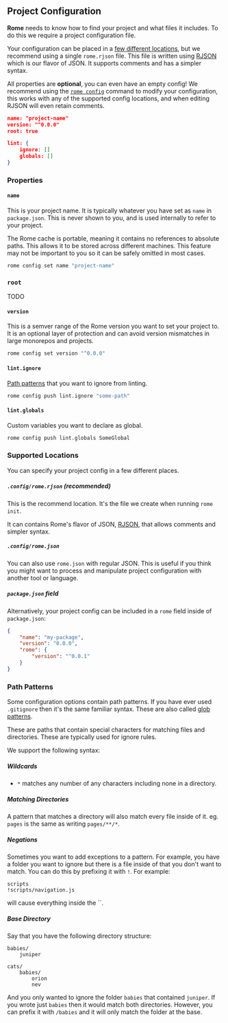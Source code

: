 ## Project Configuration

**Rome** needs to know how to find your project and what files it includes. To do this we require a project configuration file.

Your configuration can be placed in a [few different locations](#supported-locations), but we recommend using a single `rome.rjson` file. This file is written using [RJSON](/docs/rjson) which is our flavor of JSON. It supports comments and has a simpler syntax.

All properties are **optional**, you can even have an empty config! We recommend using the [`rome config`](/docs/cli/commands/config) command to modify your configuration, this works with any of the supported config locations, and when editing RJSON will even retain comments.

```json
name: "project-name"
version: "^0.0.0"
root: true

lint: {
	ignore: []
	globals: []
}
```

### Properties

#### `name`

This is your project name. It is typically whatever you have set as `name` in `package.json`. This is never shown to you, and is used internally to refer to your project.

The Rome cache is portable, meaning it contains no references to absolute paths. This allows it to be stored across different machines. This feature may not be important to you so it can be safely omitted in most cases.

```bash
rome config set name "project-name"
```

### `root`

TODO

#### `version`

This is a semver range of the Rome version you want to set your project to. It is an optional layer of protection and can avoid version mismatches in large monorepos and projects.

```bash
rome config set version "^0.0.0"
```

#### `lint.ignore`

[Path patterns](#path-patterns) that you want to ignore from linting.

```bash
rome config push lint.ignore "some-path"
```

#### `lint.globals`

Custom variables you want to declare as global.

```bash
rome config push lint.globals SomeGlobal
```

### Supported Locations

You can specify your project config in a few different places.

##### `.config/rome.rjson` (recommended)

This is the recommend location. It's the file we create when running `rome init`.

It can contains Rome's flavor of JSON, [RJSON](/docs/rjson), that allows comments and simpler syntax.

##### `.config/rome.json`

You can also use `rome.json` with regular JSON. This is useful if you think you might want to process and manipulate project configuration with another tool or language.

##### `package.json` field

Alternatively, your project config can be included in a `rome` field inside of `package.json`:

```json
{
	"name": "my-package",
	"version": "0.0.0",
	"rome": {
		"version": "^0.0.1"
	}
}
```

### Path Patterns

Some configuration options contain path patterns. If you have ever used `.gitignore` then it's the same familiar syntax. These are also called [glob patterns](https://en.wikipedia.org/wiki/Glob_(programming)).

These are paths that contain special characters for matching files and directories. These are typically used for ignore rules.

We support the following syntax:

##### Wildcards

 - `*` matches any number of any characters including none in a directory.

##### Matching Directories

A pattern that matches a directory will also match every file inside of it. eg. `pages` is the same as writing `pages/**/*`.

##### Negations

Sometimes you want to add exceptions to a pattern. For example, you have a folder you want to ignore but there is a file inside of that you don't want to match. You can do this by prefixing it with `!`. For example:

```text
scripts
!scripts/navigation.js
```

will cause everything inside the ``.

##### Base Directory

Say that you have the following directory structure:

```text
babies/
	juniper

cats/
	babies/
		orion
		nev
```

And you only wanted to ignore the folder `babies` that contained `juniper`. If you wrote just `babies` then it would match both directories. However, you can prefix it with `/babies` and it will only match the folder at the base.
